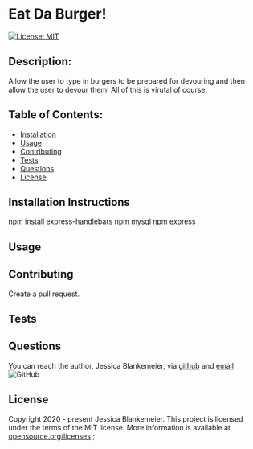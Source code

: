 # Eat Da Burger!
[![License: MIT](https://img.shields.io/badge/License-MIT-yellow.svg)](https://opensource.org/licenses/MIT)
## Description:  
 Allow the user to type in burgers to be prepared for devouring and then allow the user to devour them! All of this is virutal of course.

    
## Table of Contents:
* [Installation](#installation-instructions)
* [Usage](#usage)
* [Contributing](#contributing)
* [Tests](#tests)
* [Questions](#questions)
* [License](#license-info)

## Installation Instructions
npm install express-handlebars npm mysql npm express

## Usage


## Contributing
Create a pull request. 

## Tests


## Questions
You can reach the author, Jessica Blankemeier,  via [github](http://github.com/jessicablank) and [email](mailto:jessicablankemeier@gmail.com)
![GitHub](https://img.shields.io/github/followers/jessicablank?label=follow&style=social)

## License
Copyright 2020 - present Jessica Blankemeier.
This project is licensed under the terms of the MIT license. 
More information is available at [opensource.org/licenses](https://opensource.org/licenses/MIT)
;